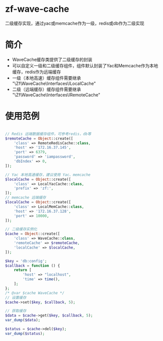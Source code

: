 # zf-wave-cache
二级缓存实现，通过yac或memcache作为一级，redis或db作为二级实现

# 简介
- WaveCache缓存类提供了二级缓存的封装
- 可以自定义一级和二级缓存组件，组件默认封装了Yac和Memcache作为本地缓存，redis作为远端缓存
- 一级（本地高速）缓存组件需要继承 "\Zf\WaveCache\Interfaces\ILocalCache"
- 二级（远端缓存）缓存组件需要继承 "\Zf\WaveCache\Interfaces\IRemoteCache"

# 使用范例
```php

// Redis 远端数据缓存组件，可参考redis，db等
$remoteCache = Object::create([
    'class' => RemoteRedisCache::class,
    'host' => '172.16.37.145',
    'port' => 6379,
    'password' => 'iampassword',
    'dbIndex' => 0,
]);

// Yac 本地高速缓存，建议使用 Yac、memcache
$localCache = Object::create([
    'class' => LocalYacCache::class,
    'prefix' => 'zf:',
]);
// memcache 远端缓存
$localCache = Object::create([
    'class' => LocalMemCache::class,
    'host' => '172.16.37.128',
    'port' => 10000,
]);

// 二级缓存实例化
$cache = Object::create([
    'class' => WaveCache::class,
    'remoteCache' => $remoteCache,
    'localCache' => $localCache,
]);

$key = 'db:config';
$callback = function () {
    return [
        'host' => "localhost",
        'time' => time(),
    ];
};
/* @var $cache WaveCache */
// 设置缓存
$cache->set($key, $callback, 5);

// 获取缓存
$data = $cache->get($key, $callback, 5);
var_dump($data);

$status = $cache->del($key);
var_dump($status);
```